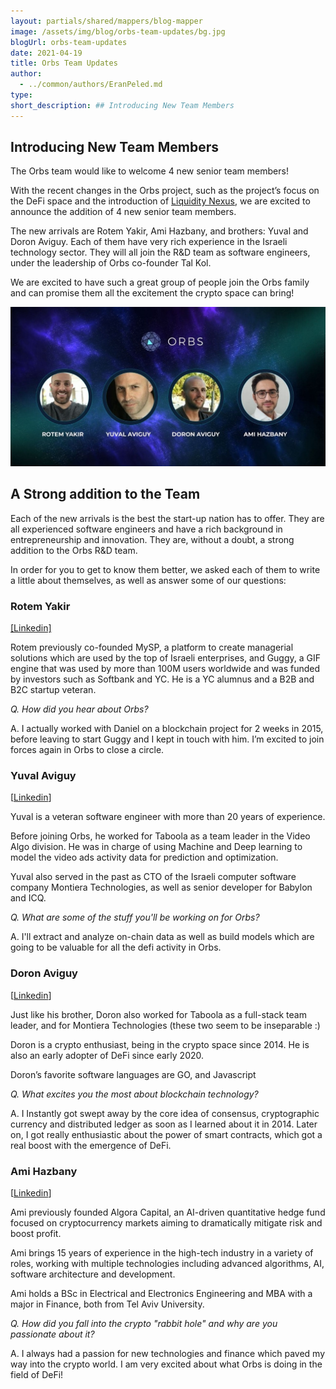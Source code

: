 ```yaml
---
layout: partials/shared/mappers/blog-mapper
image: /assets/img/blog/orbs-team-updates/bg.jpg
blogUrl: orbs-team-updates
date: 2021-04-19
title: Orbs Team Updates
author:
  - ../common/authors/EranPeled.md
type:
short_description: ## Introducing New Team Members
---
```


## Introducing New Team Members

The Orbs team would like to welcome 4 new senior team members!

With the recent changes in the Orbs project, such as the project’s focus on the DeFi space and the introduction of [Liquidity Nexus](https://www.orbs.com/introducing-orbs-liquidity-nexus-liquidity-as-a-service/), we are excited to announce the addition of 4 new senior team members.

The new arrivals are Rotem Yakir, Ami Hazbany, and brothers: Yuval and Doron Aviguy. Each of them have very rich experience in the Israeli technology sector. They will all join the R&D team as software engineers, under the leadership of Orbs co-founder Tal Kol.

We are excited to have such a great group of people join the Orbs family and can promise them all the excitement the crypto space can bring!

![](/assets/img/blog/orbs-team-updates/photo_2021-04-11_11-06-48-1030x521.jpg)

## A Strong addition to the Team

Each of the new arrivals is the best the start-up nation has to offer. They are all experienced software engineers and have a rich background in entrepreneurship and innovation. They are, without a doubt, a strong addition to the Orbs R&D team.

In order for you to get to know them better, we asked each of them to write a little about themselves, as well as answer some of our questions:

### Rotem Yakir

[\[Linkedin\]](https://www.linkedin.com/in/rotemyakir/)

Rotem previously co-founded MySP, a platform to create managerial solutions which are used by the top of Israeli enterprises, and Guggy, a GIF engine that was used by more than 100M users worldwide and was funded by investors such as Softbank and YC. He is a YC alumnus and a B2B and B2C startup veteran.

_Q. How did you hear about Orbs?_

A. I actually worked with Daniel on a blockchain project for 2 weeks in 2015, before leaving to start Guggy and I kept in touch with him. I’m excited to join forces again in Orbs to close a circle.

### Yuval Aviguy

\[[Linkedin](https://www.linkedin.com/in/yuval-aviguy-1ba31620/)\]

Yuval is a veteran software engineer with more than 20 years of experience.

Before joining Orbs, he worked for Taboola as a team leader in the Video Algo division. He was in charge of using Machine and Deep learning to model the video ads activity data for prediction and optimization.

Yuval also served in the past as CTO of the Israeli computer software company Montiera Technologies, as well as senior developer for Babylon and ICQ.

_Q. What are some of the stuff you'll be working on for Orbs?_

A. I'll extract and analyze on-chain data as well as build models which are going to be valuable for all the defi activity in Orbs.

### Doron Aviguy

\[[Linkedin](https://www.linkedin.com/in/doron-aviguy-81b5b536/)\]

Just like his brother, Doron also worked for Taboola as a full-stack team leader, and for Montiera Technologies (these two seem to be inseparable :)

Doron is a crypto enthusiast, being in the crypto space since 2014. He is also an early adopter of DeFi since early 2020.

Doron’s favorite software languages are GO, and Javascript

_Q. What excites you the most about blockchain technology?_

A. I Instantly got swept away by the core idea of consensus, cryptographic currency and distributed ledger as soon as I learned about it in 2014. Later on, I got really enthusiastic about the power of smart contracts, which got a real boost with the emergence of DeFi.

### Ami Hazbany

\[[Linkedin](https://www.linkedin.com/in/ami-hazbany-3a524015/)\]

Ami previously founded Algora Capital, an AI-driven quantitative hedge fund focused on cryptocurrency markets aiming to dramatically mitigate risk and boost profit.

Ami brings 15 years of experience in the high-tech industry in a variety of roles, working with multiple technologies including advanced algorithms, AI, software architecture and development.

Ami holds a BSc in Electrical and Electronics Engineering and MBA with a major in Finance, both from Tel Aviv University.

_Q. How did you fall into the crypto "rabbit hole" and why are you passionate about it?_

A. I always had a passion for new technologies and finance which paved my way into the crypto world. I am very excited about what Orbs is doing in the field of DeFi!
